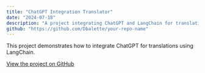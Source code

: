 ```yaml
---
title: "ChatGPT Integration Translator"
date: "2024-07-18"
description: "A project integrating ChatGPT and LangChain for translation tasks."
github: "https://github.com/Dbalette/your-repo-name"
---
```


This project demonstrates how to integrate ChatGPT for translations using LangChain.

[View the project on GitHub](https://github.com/yourusername/your-repo-name)
